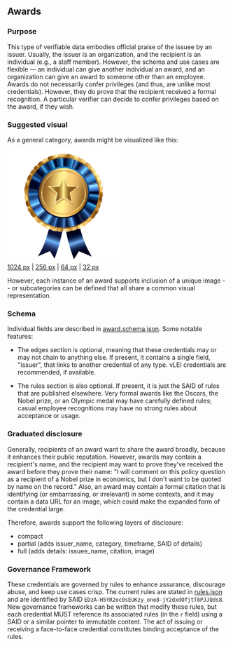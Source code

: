## Awards

### Purpose
This type of verifiable data embodies official praise of the issuee by an issuer. Usually, the issuer is an organization, and the recipient is an individual (e.g., a staff member). However, the schema and use cases are flexible &mdash; an individual can give another individual an award, and an organization can give an award to someone other than an employee. Awards do not necessarily confer privileges (and thus, are unlike most credentials). However, they do prove that the recipient received a formal recognition. A particular verifier can decide to confer privileges based on the award, if they wish.

### Suggested visual
As a general category, awards might be visualized like this: 

![suggested org award visual](award-256.png)<br>
[1024 px](award-1024.png) | [256 px](award-256.png) | [64 px](award-64.png) | [32 px](award-32.png)

However, each instance of an award supports inclusion of a unique image -- or subcategories can be defined that all share a common visual representation.

### Schema
Individual fields are described in [award.schema.json](award.schema.json). Some notable features:

* The edges section is optional, meaning that these credentials may or may not chain to anything else. If present, it contains a single field, "issuer", that links to another credential of any type. vLEI credentials are recommended, if available.

* The rules section is also optional. If present, it is just the SAID of rules that are published elsewhere. Very formal awards like the Oscars, the Nobel prize, or an Olympic medal may have carefully defined rules; casual employee recognitions may have no strong rules about acceptance or usage.

### Graduated disclosure
Generally, recipients of an award want to share the award broadly, because it enhances their public reputation. However, awards may contain a recipient's name, and the recipient may want to prove they've received the award before they prove their name: "I will comment on this policy question as a recipient of a Nobel prize in economics, but I don't want to be quoted by name on the record." Also, an award may contain a formal citation that is identifying (or embarrassing, or irrelevant) in some contexts, and it may contain a data URL for an image, which could make the expanded form of the credential large.

Therefore, awards support the following layers of disclosure:

* compact
* partial (adds issuer_name, category, timeframe, SAID of details)
* full (adds details: issuee_name, citation, image)

### Governance Framework

These credentials are governed by rules to enhance assurance, discourage abuse, and keep use cases crisp. The current rules are stated in [rules.json](rules.json) and are identified by SAID `EDzA-H5YR2oc0sEUKzy_one8-jY2dxdOfjtT8PJJQds8`. New governance frameworks can be written that modify these rules, but each credential MUST reference its associated rules (in the `r` field) using a SAID or a similar pointer to immutable content. The act of issuing or receiving a face-to-face credential constitutes binding acceptance of the rules.

